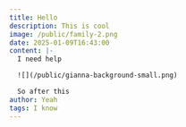 ```yaml
---
title: Hello
description: This is cool
image: /public/family-2.png
date: 2025-01-09T16:43:00
content: |-
  I need help

  ![](/public/gianna-background-small.png)

  So after this
author: Yeah
tags: I know
---
```


